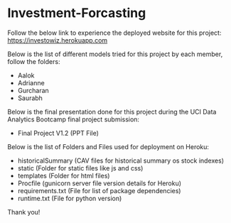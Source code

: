 # Investment-Forcasting
Follow the below link to experience the deployed website for this project:
https://investowiz.herokuapp.com

Below is the list of different models tried for this project by each member, follow the folders:
* Aalok
* Adrianne
* Gurcharan
* Saurabh

Below is the final presentation done for this project during the UCI Data Analytics Bootcamp final project submission:
* Final Project V1.2 (PPT File)

Below is the list of Folders and Files used for deployment on Heroku:
* historicalSummary (CAV files for historical summary os stock indexes)
* static (Folder for static files like js and css)
* templates (Folder for html files)
* Procfile (gunicorn server file version details for Heroku)
* requirements.txt (File for list of package dependencies)
* runtime.txt (File for python version)

Thank you!
